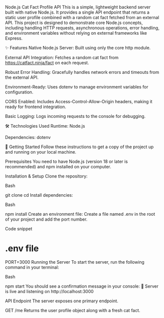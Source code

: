 
Node.js Cat Fact Profile API
This is a simple, lightweight backend server built with native Node.js. It provides a single API endpoint that returns a static user profile combined with a random cat fact fetched from an external API. This project is designed to demonstrate core Node.js concepts, including handling HTTP requests, asynchronous operations, error handling, and environment variables without relying on external frameworks like Express.

✨ Features
Native Node.js Server: Built using only the core http module.

External API Integration: Fetches a random cat fact from https://catfact.ninja/fact on each request.

Robust Error Handling: Gracefully handles network errors and timeouts from the external API.

Environment-Ready: Uses dotenv to manage environment variables for configuration.

CORS Enabled: Includes Access-Control-Allow-Origin headers, making it ready for frontend integration.

Basic Logging: Logs incoming requests to the console for debugging.

🛠️ Technologies Used
Runtime: Node.js

Dependencies: dotenv

🚀 Getting Started
Follow these instructions to get a copy of the project up and running on your local machine.

Prerequisites
You need to have Node.js (version 18 or later is recommended) and npm installed on your computer.

Installation & Setup
Clone the repository:

Bash

git clone <your-repository-url>
cd <repository-folder>
Install dependencies:

Bash

npm install
Create an environment file: Create a file named .env in the root of your project and add the port number.

Code snippet

# .env file
PORT=3000
Running the Server
To start the server, run the following command in your terminal:

Bash

npm start
You should see a confirmation message in your console: 🚀 Server is live and listening on http://localhost:3000

API Endpoint
The server exposes one primary endpoint.

GET /me
Returns the user profile object along with a fresh cat fact.
